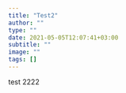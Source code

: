 ```yaml
---
title: "Test2"
author: ""
type: ""
date: 2021-05-05T12:07:41+03:00
subtitle: ""
image: ""
tags: []
---
```

test 2222